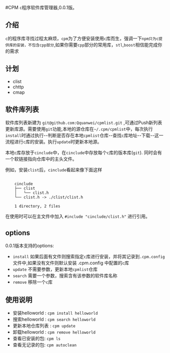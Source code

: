 #CPM
`c`程序软件库管理器,0.0.1版。

## 介绍
`c`的程序库寻找过程太麻烦，`cpm`为了方便安装使用`c`库而生，强调一下`npm只为c提供库的安装，不包含cpp部分`,如果你需要`cpp`部分的常用库，`stl`,`boost`相信能完成你的需求

## 计划

* clist
* chttp
* cmap

## 软件库列表
软件库列表新建为 `git@github.com:Qquanwei/cpmlist.git` ,可通过Push新列表更新库源。需要使用`git`功能,本地的源仓库在`~/.cpm/cpmlist`中，每次执行`install`时通过执行--判断是否存在本地`cpmlist`仓库--查找`c`库地址--下载--这一流程进行`c`库的安装。执行`update`时更新本地源。

本地`c`库存放于`cinclude`中，在`cinclude`中存放每个`c`库的版本库(`git`). 同时会有一个软链接指向仓库中的主头文件。

例如，安装`clist`后，`cinclude`看起来像下面这样
```shell

    cinclude
    ├── clist
    │   └── clist.h
    └── clist.h -> ./clist/clist.h

    1 directory, 2 files

```
在使用时可以在主文件中加入 `#include "cinclude/clist.h"` 进行引用。


## options

0.0.1版本支持的options:

* `install` 如果后面有文件则搜索指定`c`库进行安装，并将其记录到`.cpm.config`文件中,如果没有文件则默认安装 .cpm.config 中配置的`c`库 
* `update` 不需要参数，更新本地`cpmlist`仓库
* `search` 需要一个参数，搜索含有该参数的软件库名称
* `remove` 移除一个`c`库

## 使用说明

* 安装helloworld : `cpm install helloworld`
* 搜索helloworld : `cpm search helloworld`
* 更新本地仓库列表 : `cpm update`
* 卸载helloworld : `cpm remove helloworld`
* 查看已安装的包: `cpm ls`
* 查看无记录的包: `cpm autoclean`
